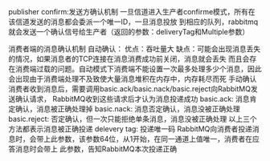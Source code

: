 publisher confirm:发送方确认机制
    一旦信道进入生产者confirme模式，所有在该信道发送的消息都会委派一个唯一ID，一旦消息投放
    到相应的队列，rabbitmq就会发送一个确认信号给生产者（返回的参数：deliveryTag和Multiple参数）
    
消费者端的消息确认机制
    自动确认：
        优点：吞吐量大
        缺点：可能会出现消息丢失的情况，如果消息者的TCP连接在消息消费成功前关闭，消息就会丢失
             而且会存在消费端过载的问题。自动模式下消费端不能设置一次最多处理多少个消息，因此
             会出现由于消费端处理不及致使大量消息堆积在内存中，内存耗尽而死
    手动确认
        消费者收到消息后，需要调用basic.ack/basic.nack/basic.reject向RabbitMQ发送确认请求，
        RabbitMQ收到这些请求后才认为消息投递成功
        basic.ack: 消息肯定确认，消息被正确处理掉
        basic.nack: 消息否定确认，消息没被正确处理
        basic.reject: 否定确认，但一次只能拒绝单条消息，消息没被正确处理
        以上三个方法都表示消息被正确投递
    delevery tag:
        投递唯一码
        RabbitMQ向消费者投递消息时，会带上此参数，该参数64位，从1开始，在同一通道上值唯一，消费者在应答消息时会带上
        此参数，告知RabbitMQ本次投递正确
